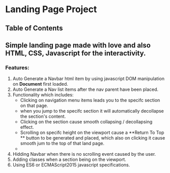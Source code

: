 # Landing Page Project

## Table of Contents

## Simple landing page made with **love and also HTML, CSS, Javascript** for the interactivity.

### Features:

1. Auto Generate a Navbar html item by using javascript DOM manipulation on **Document** first loaded.
2. Auto Generate a Nav list items after the nav parent have been placed.
3. Functionality which includes:
   - Clicking on navigation menu items leads you to the specifc section on that page.
   - when you jump to the specifc section it will automatically decollapse the section's content.
   - Clicking on the section cause smooth collapsing / decollapsing effect.
   - Scrolling on specifc height on the viewport cause a **Return To Top ** button to be generated and placed, which also on clicking it cause smooth jum to the top of that land page.
   -
4. Hidding Navbar when there is no scrolling event caused by the user.
5. Adding classes when a section being on the viewport.
6. Using ES6 or ECMAScript2015 javascript specifications.
